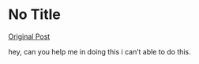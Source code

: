 # No Title

[Original Post](https://discourse.onlinedegree.iitm.ac.in/t/165959/89)

<p>hey, can you help me in doing this i can’t able to do this.</p>